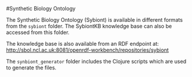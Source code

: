 #Synthetic Biology Ontology

The Synthetic Biology Ontology (Sybiont) is available in different formats from the `sybiont` folder. The SybiontKB knowledge base can also be accessed from this folder.

The knowledge base is also available from an RDF endpoint at: http://sbol.ncl.ac.uk:8081/openrdf-workbench/repositories/sybiont

The `synbiont_generator` folder includes the Clojure scripts which are used to generate the files.